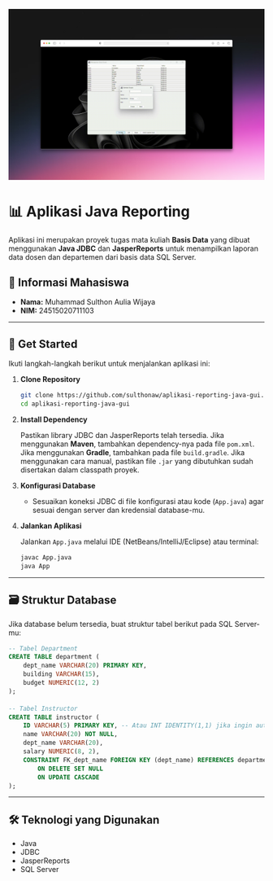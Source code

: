 ![mockup](https://github.com/sulthonaw/aplikasi-reporting-java-gui/blob/main/mockup.png)
# 📊 Aplikasi Java Reporting

Aplikasi ini merupakan proyek tugas mata kuliah **Basis Data** yang dibuat menggunakan **Java JDBC** dan **JasperReports** untuk menampilkan laporan data dosen dan departemen dari basis data SQL Server.

## 👤 Informasi Mahasiswa

- **Nama:** Muhammad Sulthon Aulia Wijaya  
- **NIM:** 24515020711103  

---

## 🚀 Get Started

Ikuti langkah-langkah berikut untuk menjalankan aplikasi ini:

1. **Clone Repository**

   ```bash
   git clone https://github.com/sulthonaw/aplikasi-reporting-java-gui.git
   cd aplikasi-reporting-java-gui
   ```

2. **Install Dependency**

   Pastikan library JDBC dan JasperReports telah tersedia. 
   Jika menggunakan **Maven**, tambahkan dependency-nya pada file `pom.xml`. Jika menggunakan **Gradle**, tambahkan pada file `build.gradle`. 
   Jika menggunakan cara manual, pastikan file `.jar` yang dibutuhkan sudah disertakan dalam classpath proyek.

3. **Konfigurasi Database**

   - Sesuaikan koneksi JDBC di file konfigurasi atau kode (`App.java`) agar sesuai dengan server dan kredensial database-mu.

4. **Jalankan Aplikasi**

   Jalankan `App.java` melalui IDE (NetBeans/IntelliJ/Eclipse) atau terminal:

   ```bash
   javac App.java
   java App
   ```

---

## 🗃️ Struktur Database

Jika database belum tersedia, buat struktur tabel berikut pada SQL Server-mu:

```sql
-- Tabel Department
CREATE TABLE department (
    dept_name VARCHAR(20) PRIMARY KEY,
    building VARCHAR(15),
    budget NUMERIC(12, 2)
);

-- Tabel Instructor
CREATE TABLE instructor (
    ID VARCHAR(5) PRIMARY KEY, -- Atau INT IDENTITY(1,1) jika ingin auto-increment
    name VARCHAR(20) NOT NULL,
    dept_name VARCHAR(20),
    salary NUMERIC(8, 2),
    CONSTRAINT FK_dept_name FOREIGN KEY (dept_name) REFERENCES department(dept_name)
        ON DELETE SET NULL
        ON UPDATE CASCADE
);
```

---

## 🛠 Teknologi yang Digunakan

- Java
- JDBC
- JasperReports
- SQL Server
